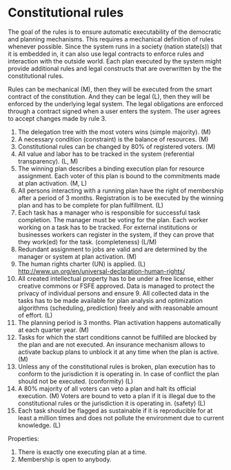 # Constitutional rules 

The goal of the rules is to ensure automatic executability of the democratic and
planning mechanisms. This requires a mechanical definition of rules whenever
possible. Since the system runs in a society (nation state(s)) that it is
embedded in, it can also use legal contracts to enforce rules and interaction
with the outside world. Each plan executed by the system might provide
additional rules and legal constructs that are overwritten by the the
constitutional rules.

Rules can be mechanical (M), then they will be executed from the smart contract
of the constitution. And they can be legal (L), then they will be enforced by
the underlying legal system. The legal obligations are enforced through a
contract signed when a user enters the system. The user agrees to accept changes
made by rule 3.

1. The delegation tree with the most voters wins (simple majority). (M)
2. A necessary condition (constraint) is the balance of resources. (M)
3. Constitutional rules can be changed by 80% of registered voters. (M)
4. All value and labor has to be tracked in the system (referential
   transparency). (L, M)
5. The winning plan describes a binding execution plan for resource assignment.
   Each voter of this plan is bound to the commitments made at plan activation.
   (M, L)
6. All persons interacting with a running plan have the right of membership
   after a period of 3 months. Registration is to be executed by the winning
   plan and has to be complete for plan fulfillment. (L)
7. Each task has a manager who is responsible for successful task completion.
   The manager must be voting for the plan. Each worker working on a task has to
   be tracked. For external institutions or businesses workers can register in
   the system, if they can prove that they work(ed) for the task. (completeness)
   (L/M)
8. Redundant assignment to jobs are valid and are determined by the manager or
   system at plan activation. (M)
9. The human rights charter (UN) is applied. (L)
   http://www.un.org/en/universal-declaration-human-rights/
11. All created intellectual property has to be under a free license, either
    creative commons or FSFE approved. Data is managed to protect the privacy of
    individual persons and ensure 9. All collected data in the tasks has to be
    made available for plan analysis and optimization algorithms (scheduling,
    prediction) freely and with reasonable amount of effort. (L)
10. The planning period is 3 months. Plan activation happens automatically at
    each quarter year. (M)
11. Tasks for which the start conditions cannot be fulfilled are blocked by the
    plan and are not executed. An insurance mechanism allows to activate backup
    plans to unblock it at any time when the plan is active. (M)
12. Unless any of the constitutional rules is broken, plan execution has to
    conform to the jurisdiction it is operating in. In case of conflict the plan
    should not be executed. (conformity) (L)
13. A 80% majority of all voters can veto a plan and halt its official
    execution. (M) Voters are bound to veto a plan if it is illegal due to the
    constitutional rules or the jurisdiction it is operating in. (safety) (L)
14. Each task should be flagged as sustainable if it is reproducible for at
    least a million times and does not pollute the environment due to current
    knowledge. (L)

Properties:
1. There is exactly one executing plan at a time.
2. Membership is open to anybody.

